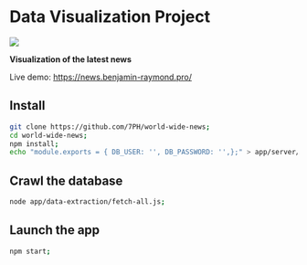 # Data Visualization Project

<img src="https://travis-ci.com/7PH/world-wide-news.svg?branch=master">

**Visualization of the latest news**

Live demo: https://news.benjamin-raymond.pro/

## Install

```bash
git clone https://github.com/7PH/world-wide-news;
cd world-wide-news;
npm install;
echo "module.exports = { DB_USER: '', DB_PASSWORD: '',};" > app/server/Credentials.js;
```

## Crawl the database

```bash
node app/data-extraction/fetch-all.js;
```

## Launch the app

```bash
npm start;
```
